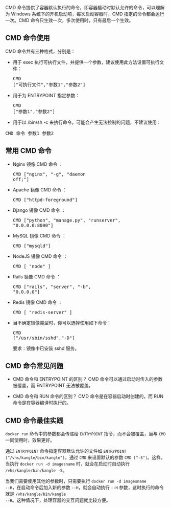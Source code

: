 CMD 命令提供了容器默认执行的命令，即容器启动时默认允许的命令，可以理解为 Windows 系统下的开机启动项，每次启动容器时，CMD 指定的命令都会运行一次。CMD 命令只生效一次，多次使用时，只有最后一个生效。

## CMD 命令使用 
CMD 命令共有三种格式，分别是：

* 用于 exec 执行可执行文件，并提供一个参数，建议使用此方法设置可执行文件：<pre>CMD ["可执行文件","参数1","参数2"]</pre>

* 用于为 ENTRYPOINT 指定参数：<pre>CMD ["参数1","参数2"]</pre>

* 用于以 /bin/sh -c 来执行命令，可能会产生无法控制的问题，不建议使用：
<pre>CMD 命令 参数1 参数2</pre>

## 常用 CMD 命令
* Nginx 镜像 CMD 命令 ：<pre>CMD ["nginx", "-g", "daemon off;"]</pre>
* Apache 镜像 CMD 命令 ：<pre>CMD ["httpd-foreground"]</pre>
* Django 镜像 CMD 命令 ：<pre>CMD ["python", "manage.py", "runserver", "0.0.0.0:8000"]</pre>
* MySQL 镜像 CMD 命令 ：<pre>CMD ["mysqld"]</pre>
* NodeJS 镜像 CMD 命令 ：<pre>CMD [ "node" ]</pre>
* Rails 镜像 CMD 命令 ：<pre>CMD ["rails", "server", "-b", "0.0.0.0"]</pre>
* Redis 镜像 CMD 命令 ：<pre>CMD [ "redis-server" ]</pre>
* 当不确定镜像类型时，你可以选择使用如下命令：<pre>CMD ["/usr/sbin/sshd","-D"]</pre>要求：镜像中已安装 sshd 服务。

## CMD 命令常见问题 

* CMD 命令和 ENTRYPOINT 的区别？
CMD 命令可以通过启动时传入的参数被覆盖，而 ENTRYPOINT 无法被覆盖。

* CMD 命令和 RUN 命令的区别？
CMD 命令是在容器启动时创建的，而 RUN 命令是在容器编译时执行的。

## CMD 命令最佳实践 
<code>docker run</code> 命令中的参数都会传递给 <code>ENTRYPOINT</code> 指令，而不会被覆盖，当与 <code>CMD</code> 一同使用时，效果更好。 

通过 <code>ENTRYPOINT</code> 命令指定容器默认允许的文件如 <code>ENTRYPOINT ["/vhs/kangle/bin/kangle"]</code>，通过 <code>CMD</code> 来设置默认的参数 <code>CMD ["-S"]</code>。这样，当执行 <code>docker run -d imagesname</code> 时，就会在启动时自动执行 <code>/vhs/kangle/bin/kangle -S</code>。

当我们需要使用其他的参数时，只需要执行 <code>docker run -d imagesname --H</code>，在启动命令后加入新的参数 <code>--H</code>，就会自动执行 <code>--H</code> 参数，这时执行的命令就是 <code>/vhs/kangle/bin/kangle --H</code>。这种情况下，处理容器的交互问题就比较方便。
